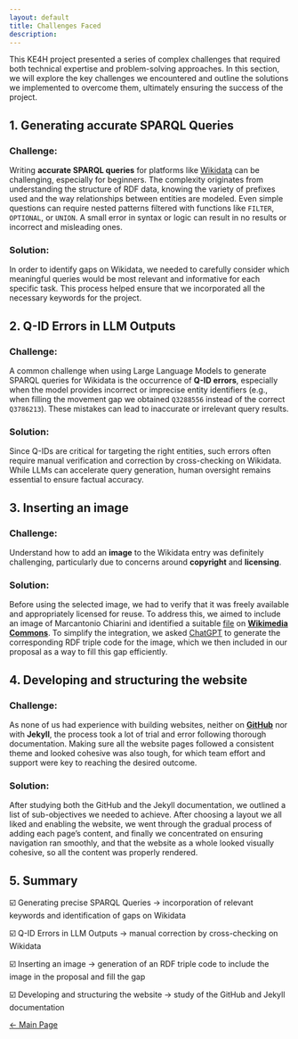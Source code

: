```yaml
---
layout: default
title: Challenges Faced 
description:
---
```


This KE4H project presented a series of complex challenges that required both technical expertise and problem-solving approaches. In this section, we will explore the key challenges we encountered and outline the solutions we implemented to overcome them, ultimately ensuring the success of the project. 

## 1. Generating accurate SPARQL Queries

### Challenge:
Writing **accurate SPARQL queries** for platforms like <a href="https://www.wikidata.org/wiki/Wikidata:Main_Page" target="_blank">Wikidata</a> can be challenging, especially for beginners. The complexity originates from understanding the structure of RDF data, knowing the variety of prefixes used and the way relationships between entities are modeled. Even simple questions can require nested patterns filtered with functions like <code class="language-plaintext highlighter-rouge">FILTER</code>, <code class="language-plaintext highlighter-rouge">OPTIONAL</code>, or <code class="language-plaintext highlighter-rouge">UNION</code>. A small error in syntax or logic can result in no results or incorrect and misleading ones.

### Solution:
In order to identify gaps on Wikidata, we needed to carefully consider which meaningful queries would be most relevant and informative for each specific task. This process helped ensure that we incorporated all the necessary keywords for the project. 

## 2. Q-ID Errors in LLM Outputs

### Challenge:
A common challenge when using Large Language Models to generate SPARQL queries for Wikidata is the occurrence of **Q-ID errors**, especially when the model provides incorrect or imprecise entity identifiers (e.g., when filling the movement gap we obtained <code class="language-plaintext highlighter-rouge">Q3288556</code>  instead of the correct <code class="language-plaintext highlighter-rouge">Q3786213</code>). These mistakes can lead to inaccurate or irrelevant query results. 

### Solution:
Since Q-IDs are critical for targeting the right entities, such errors often require manual verification and correction by cross-checking on Wikidata. While LLMs can accelerate query generation, human oversight remains essential to ensure factual accuracy.

## 3. Inserting an image 

### Challenge:
Understand how to add an **image** to the Wikidata entry was definitely challenging, particularly due to concerns around **copyright** and **licensing**. 

### Solution:
Before using the selected image, we had to verify that it was freely available and appropriately licensed for reuse. To address this, we aimed to include an image of Marcantonio Chiarini and identified a suitable <a href="https://upload.wikimedia.org/wikipedia/commons/thumb/9/90/Ritratto_di_Marcantonio_Chiarini_%28bulino%29.jpg/640px-Ritratto_di_Marcantonio_Chiarini_%28bulino%29.jpg" target="_blank">file</a> on <a href="https://commons.wikimedia.org/wiki/Main_Page" target="_blank">**Wikimedia Commons**</a>. To simplify the integration, we asked <a href="https://chatgpt.com/" target="_blank">ChatGPT</a> to generate the corresponding RDF triple code for the image, which we then included in our proposal as a way to fill this gap efficiently. 

## 4. Developing and structuring the website 

### Challenge:
As none of us had experience with building websites, neither on <a href="https://github.com/" target="_blank">**GitHub**</a> nor with **Jekyll**, the process took a lot of trial and error following thorough documentation. Making sure all the website pages followed a consistent theme and looked cohesive was also tough, for which team effort and support were key to reaching the desired outcome. 

### Solution:
After studying both the GitHub and the Jekyll documentation, we outlined a list of sub-objectives we needed to achieve. After choosing a layout we all liked and enabling the website, we went through the gradual process of adding each page’s content, and finally we concentrated on ensuring navigation ran smoothly, and that the website as a whole looked visually cohesive, so all the content was properly rendered.

## 5. Summary 

<p>☑️  Generating precise SPARQL Queries → incorporation of relevant keywords and identification of gaps on Wikidata</p>
<p>☑️  Q-ID Errors in LLM Outputs → manual correction by cross-checking on Wikidata</p>
<p>☑️  Inserting an image → generation of an RDF triple code to include the image in the proposal and fill the gap</p>
<p>☑️  Developing and structuring the website → study of the GitHub and Jekyll documentation</p>

[← Main Page](./)
